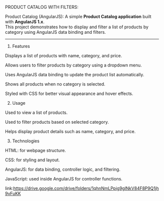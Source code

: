PRODUCT CATALOG WITH FILTERS:


Product Catalog (AngularJS):
       A simple **Product Catalog application** built with **AngularJS 1.x**.  
This project demonstrates how to display and filter a list of products by category using AngularJS data binding and filters. 

------------------------------------------


1) Features

Displays a list of products with name, category, and price.

Allows users to filter products by category using a dropdown menu.

Uses AngularJS data binding to update the product list automatically.

Shows all products when no category is selected.

Styled with CSS for better visual appearance and hover effects.




2) Usage

Used to view a list of products.

Used to filter products based on selected category.

Helps display product details such as name, category, and price.




3) Technologies

HTML: for webpage structure.

CSS: for styling and layout.

AngularJS: for data binding, controller logic, and filtering.

JavaScript: used inside AngularJS for controller functions.



link:https://drive.google.com/drive/folders/1qhnNmLPpig9glNkV84F8P9Q1jh9vFuKK
